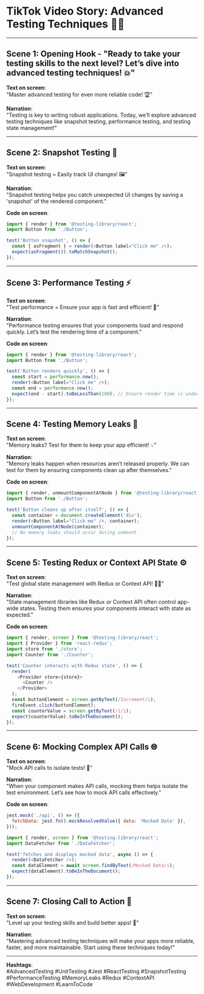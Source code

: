# TikTok Video Story: Advanced Testing Techniques 🧪🚀

---

## Scene 1: **Opening Hook** - "Ready to take your testing skills to the next level? Let’s dive into advanced testing techniques! 💥"

**Text on screen**:  
"Master advanced testing for even more reliable code! 🏆"

**Narration**:  
"Testing is key to writing robust applications. Today, we’ll explore advanced testing techniques like snapshot testing, performance testing, and testing state management!"

---

## Scene 2: **Snapshot Testing** 📸

**Text on screen**:  
"Snapshot testing = Easily track UI changes! 🖼️"

**Narration**:  
"Snapshot testing helps you catch unexpected UI changes by saving a 'snapshot' of the rendered component."

**Code on screen**:  
```javascript
import { render } from '@testing-library/react';
import Button from './Button';

test('Button snapshot', () => {
  const { asFragment } = render(<Button label="Click me" />);
  expect(asFragment()).toMatchSnapshot();
});
```

---

## Scene 3: **Performance Testing** ⚡

**Text on screen**:  
"Test performance = Ensure your app is fast and efficient! 🚀"

**Narration**:  
"Performance testing ensures that your components load and respond quickly. Let’s test the rendering time of a component."

**Code on screen**:  
```javascript
import { render } from '@testing-library/react';
import Button from './Button';

test('Button renders quickly', () => {
  const start = performance.now();
  render(<Button label="Click me" />);
  const end = performance.now();
  expect(end - start).toBeLessThan(100); // Ensure render time is under 100ms
});
```

---

## Scene 4: **Testing Memory Leaks** 🧠

**Text on screen**:  
"Memory leaks? Test for them to keep your app efficient! 💡"

**Narration**:  
"Memory leaks happen when resources aren’t released properly. We can test for them by ensuring components clean up after themselves."

**Code on screen**:  
```javascript
import { render, unmountComponentAtNode } from '@testing-library/react';
import Button from './Button';

test('Button cleans up after itself', () => {
  const container = document.createElement('div');
  render(<Button label="Click me" />, container);
  unmountComponentAtNode(container);
  // No memory leaks should occur during unmount
});
```

---

## Scene 5: **Testing Redux or Context API State** ⚙️

**Text on screen**:  
"Test global state management with Redux or Context API! 🧑‍💻"

**Narration**:  
"State management libraries like Redux or Context API often control app-wide states. Testing them ensures your components interact with state as expected."

**Code on screen**:  
```javascript
import { render, screen } from '@testing-library/react';
import { Provider } from 'react-redux';
import store from './store';
import Counter from './Counter';

test('Counter interacts with Redux state', () => {
  render(
    <Provider store={store}>
      <Counter />
    </Provider>
  );
  const buttonElement = screen.getByText(/Increment/i);
  fireEvent.click(buttonElement);
  const counterValue = screen.getByText(/1/i);
  expect(counterValue).toBeInTheDocument();
});
```

---

## Scene 6: **Mocking Complex API Calls** 🌐

**Text on screen**:  
"Mock API calls to isolate tests! 🔌"

**Narration**:  
"When your component makes API calls, mocking them helps isolate the test environment. Let’s see how to mock API calls effectively."

**Code on screen**:  
```javascript
jest.mock('./api', () => ({
  fetchData: jest.fn().mockResolvedValue({ data: 'Mocked Data' }),
}));

import { render, screen } from '@testing-library/react';
import DataFetcher from './DataFetcher';

test('fetches and displays mocked data', async () => {
  render(<DataFetcher />);
  const dataElement = await screen.findByText(/Mocked Data/i);
  expect(dataElement).toBeInTheDocument();
});
```

---

## Scene 7: **Closing Call to Action** 📣

**Text on screen**:  
"Level up your testing skills and build better apps! 🚀"

**Narration**:  
"Mastering advanced testing techniques will make your apps more reliable, faster, and more maintainable. Start using these techniques today!"

---

**Hashtags**:  
#AdvancedTesting #UnitTesting #Jest #ReactTesting #SnapshotTesting #PerformanceTesting #MemoryLeaks #Redux #ContextAPI #WebDevelopment #LearnToCode
